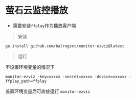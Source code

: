 # 萤石云监控播放

- 需要安装`ffplay`作为播放客户端

> 安装
```shell
go install github.com/balrogsxt/monitor-ezviz@latest
```

> 运行

不设置环境变量的情况下
```shell
monitor-ezviz -key=xxxxx -secret=xxxxx -device=xxxxxx -ffplay_path=ffplay
```

设置环境变量后可直接运行 `monitor-ezviz`
